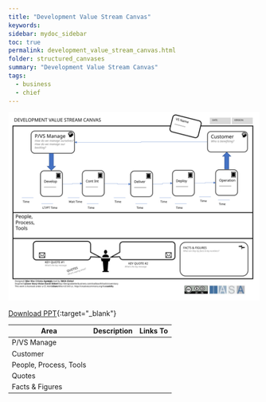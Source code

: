 ```yaml
---
title: "Development Value Stream Canvas"
keywords: 
sidebar: mydoc_sidebar
toc: true
permalink: development_value_stream_canvas.html
folder: structured_canvases
summary: "Development Value Stream Canvas"
tags: 
  - business
  - chief
---
```


![image001](media/development_value_stream_canvas.svg)

[Download PPT](media/ppt/development_value_stream_canvas.ppt){:target="_blank"}

| Area | Description | Links To |
| --- | --- | --- |
| P/VS Manage |   |   |
| Customer |   |   |
| People, Process, Tools |   |   |
| Quotes |   |   |
| Facts & Figures |   |   |